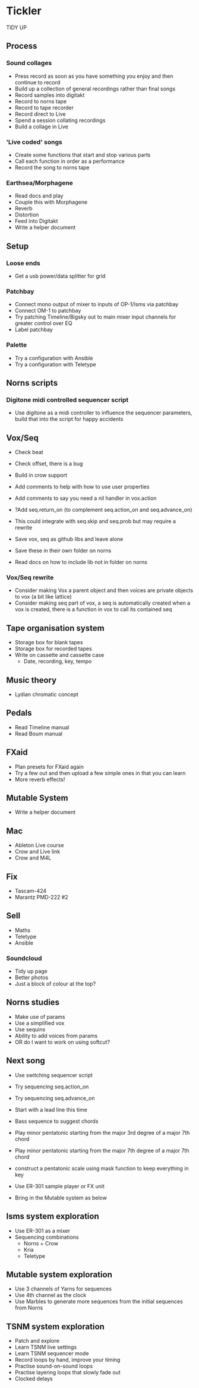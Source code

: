 # Tickler

TIDY UP

## Process
### Sound collages
- Press record as soon as you have something you enjoy and then continue to record
- Build up a collection of general recordings rather than final songs
- Record samples into digitakt
- Record to norns tape
- Record to tape recorder
- Record direct to Live
- Spend a session collating recordings
- Build a collage in Live

### 'Live coded' songs
- Create some functions that start and stop various parts
- Call each function in order as a performance
- Record the song to norns tape 

### Earthsea/Morphagene
- Read docs and play
- Couple this with Morphagene
- Reverb
- Distortion
- Feed into Digitakt
- Write a helper document

## Setup
### Loose ends
- Get a usb power/data splitter for grid

### Patchbay
- Connect mono output of mixer to inputs of OP-1/Isms via patchbay
- Connect OM-1 to patchbay
- Try patching Timeline/Bigsky out to main mixer input channels for greater control over EQ
- Label patchbay

### Palette
- Try a configuration with Ansible
- Try a configuration with Teletype

## Norns scripts
### Digitone midi controlled sequencer script
- Use digitone as a midi controller to influence the sequencer parameters, build that into the script for happy accidents

## Vox/Seq
- Check beat
- Check offset, there is a bug
- Build in crow support 
- Add comments to help with how to use user properties
- Add comments to say you need a nil handler in vox.action

- ?Add seq.return_on (to complement seq.action_on and seq.advance_on)
- This could integrate with seq.skip and seq.prob but may require a rewrite
  
- Save vox, seq as github libs and leave alone
- Save these in their own folder on norns
- Read docs on how to include lib not in folder on norns

### Vox/Seq rewrite
- Consider making Vox a parent object and then voices are private objects to vox (a bit like lattice)
- Consider making seq part of vox, a seq is automatically created when a vox is created, there is a function in vox to call its contained seq

## Tape organisation system
- Storage box for blank tapes
- Storage box for recorded tapes
- Write on cassette and cassette case
  - Date, recording, key, tempo

## Music theory
- Lydian chromatic concept

## Pedals
- Read Timeline manual
- Read Boum manual

## FXaid
- Plan presets for FXaid again 
- Try a few out and then upload a few simple ones in that you can learn 
- More reverb effects! 

## Mutable System
- Write a helper document

## Mac
- Ableton Live course
- Crow and Live link
- Crow and M4L

## Fix
- Tascam-424
- Marantz PMD-222 #2

## Sell
- Maths
- Teletype
- Ansible

### Soundcloud
- Tidy up page
- Better photos
- Just a block of colour at the top?

 ## Norns studies
- Make use of params
- Use a simplified vox
- Use sequins
- Ability to add voices from params
- OR do I want to work on using softcut?

## Next song
- Use switching sequencer script
- Try sequencing seq.action_on
- Try sequencing seq.advance_on

- Start with a lead line this time
- Bass sequence to suggest chords
- Play minor pentatonic starting from the major 3rd degree of a major 7th chord
- Play minor pentatonic starting from the major 7th degree of a major 7th chord
- construct a pentatonic scale using mask function to keep everything in key

- Use ER-301 sample player or FX unit
- Bring in the Mutable system as below

## Isms system exploration
- Use ER-301 as a mixer
- Sequencing combinations
  - Norns + Crow
  - Kria
  - Teletype

## Mutable system exploration
- Use 3 channels of Yarns for sequences
- Use 4th channel as the clock
- Use Marbles to generate more sequences from the initial sequences from Norns

## TSNM system exploration
- Patch and explore
- Learn TSNM live settings
- Learn TSNM sequencer mode
- Record loops by hand, improve your timing
- Practise sound-on-sound loops
- Practise layering loops that slowly fade out
- Clocked delays
